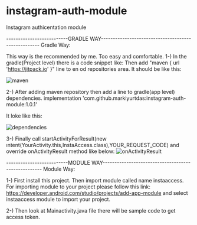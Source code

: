 # instagram-auth-module
Instagram authicentation module



--------------------------GRADLE WAY----------------------------------------------------
Gradle Way:

This way is the recommended by me. Too easy and comfortable.
1-) In the gradle(Project level) there is a code snippet  like: 
Then add "maven { url 'https://jitpack.io' }" line to en od repositories area. It should be like this:

![maven](https://user-images.githubusercontent.com/36734013/64606855-e4b0e500-d3cf-11e9-8627-3622755b2689.png)




2-) After adding maven repository then add a line to gradle(app level) dependencies. 
implementation 'com.github.markiyurtdas:instagram-auth-module:1.0.1'

It loke like this:

![dependencies](https://user-images.githubusercontent.com/36734013/64606934-1b86fb00-d3d0-11e9-9014-6b6edc27e488.png)


3-) Finally call startActivityForResult(new ıntent(YourActivity.this,InstaAccess.class),YOUR_REQUEST_CODE)
and override onActivityResult method like below:
![onActivityResult](https://user-images.githubusercontent.com/36734013/64613023-d5d12f00-d3dd-11e9-8ad2-d2624effc544.png)



--------------------------MODULE WAY----------------------------------------------------
Module Way:

1-) First install this project. Then import module called name instaaccess. 
For importing module to your project please follow this link: https://developer.android.com/studio/projects/add-app-module
and select instaaccess module to import your project.

2-) Then look at Mainactivity.java file there will be sample code to get access token.
